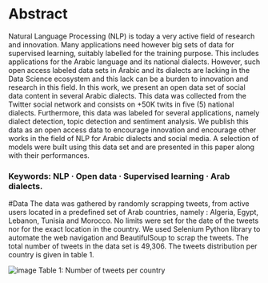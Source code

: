 # Abstract
Natural Language Processing (NLP) is today a very active
field of research and innovation. Many applications need however big sets
of data for supervised learning, suitably labelled for the training purpose.
This includes applications for the Arabic language and its national dialects. However, such open access labeled data sets in Arabic and its
dialects are lacking in the Data Science ecosystem and this lack can be a
burden to innovation and research in this field. In this work, we present
an open data set of social data content in several Arabic dialects. This
data was collected from the Twitter social network and consists on +50K
twits in five (5) national dialects. Furthermore, this data was labeled for
several applications, namely dialect detection, topic detection and sentiment analysis. We publish this data as an open access data to encourage
innovation and encourage other works in the field of NLP for Arabic dialects and social media. A selection of models were built using this data
set and are presented in this paper along with their performances.
### Keywords: NLP · Open data · Supervised learning · Arab dialects.

#Data
The data was gathered by randomly scrapping tweets, from active users located
in a predefined set of Arab countries, namely : Algeria, Egypt, Lebanon, Tunisia
and Morocco. No limits were set for the date of the tweets nor for the exact
location in the country. We used Selenium Python library to automate the web
navigation and BeautifulSoup to scrap the tweets. The total number of tweets
in the data set is 49,306. The tweets distribution per country is given in table 1.

![image](https://user-images.githubusercontent.com/59541945/134767292-00c8a7be-9926-4c32-962d-8bcb3dacbf59.png) Table 1: Number of tweets per country




